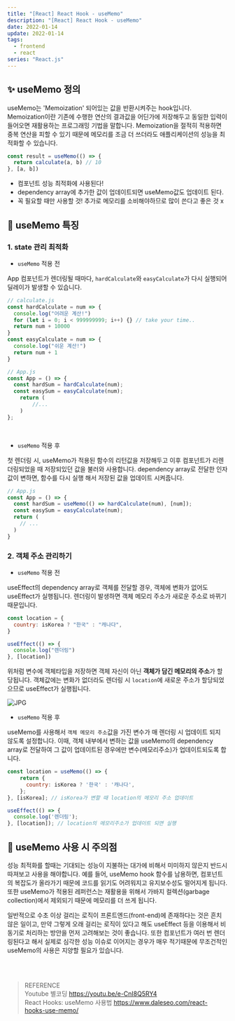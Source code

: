 ```yaml
---
title: "[React] React Hook - useMemo"
description: "[React] React Hook - useMemo"
date: 2022-01-14
update: 2022-01-14
tags:
  - frontend
  - react
series: "React.js"
---
```


## ✨ useMemo 정의

useMemo는 'Memoization' 되어있는 값을 반환시켜주는 hook입니다. Memoization이란 기존에 수행한 연산의 결과값을 어딘가에 저장해두고 동일한 입력이 들어오면 재활용하는 프로그래밍 기법을 말합니다. Memoization을 절적히 적용하면 중복 연산을 피할 수 있기 때문에 메모리를 조금 더 쓰더라도 애플리케이션의 성능을 최적화할 수 있습니다.

```jsx
const result = useMemo(() => {
  return calculate(a, b) // 10
}, [a, b])
```

- 컴포넌트 성능 최적화에 사용된다!
- dependency array에 추가한 값이 업데이트되면 useMemo값도 업데이트 된다.
- 꼭 필요할 때만 사용할 것! 추가로 메모리를 소비해야하므로 많이 쓴다고 좋은 것 x

## 🔎 useMemo 특징

### 1. state 관리 최적화

- `useMemo` 적용 전

App 컴포넌트가 렌더링될 때마다, `hardCalculate`와 `easyCalculate`가 다시 실행되어 딜레이가 발생할 수 있습니다.

```jsx
// calculate.js
const hardCalculate = num => {
  console.log("어려운 계산!")
  for (let i = 0; i < 999999999; i++) {} // take your time..
  return num + 10000
}
const easyCalculate = num => {
  console.log("쉬운 계산!")
  return num + 1
}
```

```jsx
// App.js
const App = () => {
  const hardSum = hardCalculate(num);
  const easySum = easyCalculate(num);
	return (
		//...
	)
};
```

<br/>

- `useMemo` 적용 후

첫 렌더링 시, useMemo가 적용된 함수의 리턴값을 저장해두고 이후 컴포넌트가 리렌더링되었을 때 저장되있던 값을 불러와 사용합니다. dependency array로 전달한 인자값이 변하면, 함수를 다시 실행 해서 저장된 값을 업데이트 시켜줍니다.

```jsx
// App.js
const App = () => {
  const hardSum = useMemo(() => hardCalculate(num), [num]);
  const easySum = easyCalculate(num);
  return (
    // ...
  )
}
```

### 2. 객체 주소 관리하기

- `useMemo` 적용 전

useEffect의 dependency array로 객체를 전달할 경우, 객체에 변화가 없어도 useEffect가 실행됩니다. 렌더링이 발생하면 객체 메모리 주소가 새로운 주소로 바뀌기 때문입니다.

```jsx
const location = {
  country: isKorea ? "한국" : "캐나다",
}

useEffect(() => {
  console.log("렌더링")
}, [location])
```

위처럼 변수에 객체타입을 저장하면 객체 자신이 아닌 **객체가 담긴 메모리의 주소**가 할당됩니다. 객체값에는 변화가 없더라도 렌더링 시 `location`에 새로운 주소가 할당되었으므로 useEffect가 실행됩니다.

![JPG](https://user-images.githubusercontent.com/68415905/156110497-9051a4f5-5669-4a08-9726-d16d56a86a4d.jpg)

- `useMemo` 적용 후

useMemo를 사용해서 `객체 메모리 주소`값을 가진 변수가 매 렌더링 시 업데이트 되지 않도록 설정합니다. 이때, 객체 내부에서 변하는 값을 useMemo의 dependency array로 전달하여 그 값이 업데이트된 경우에만 변수(메모리주소)가 업데이트되도록 합니다.

```jsx
const location = useMemo(() => {
	return {
	  country: isKorea ? '한국' : '캐나다',
	};
}, [isKorea]; // isKorea가 변할 때 location의 메모리 주소 업데이트

useEffect(() => {
  console.log('렌더링');
}, [location]); // location의 메모리주소가 업데이트 되면 실행
```

## 🚫 useMemo 사용 시 주의점

성능 최적화를 할때는 기대되는 성능이 지불하는 대가에 비해서 미미하지 않은지 반드시 따져보고 사용을 해야합니다. 예를 들어, useMemo hook 함수를 남용하면, 컴포넌트의 복잡도가 올라가기 때문에 코드를 읽기도 어려워지고 유지보수성도 떨어지게 됩니다. 또한 useMemo가 적용된 레퍼런스는 재활용을 위해서 가바지 컬렉션(garbage collection)에서 제외되기 때문에 메모리를 더 쓰게 됩니다.

일반적으로 수초 이상 걸리는 로직이 프론트엔드(front-end)에 존재하다는 것은 흔치 않은 일이고, 만약 그렇게 오래 걸리는 로직이 있다고 해도 useEffect 등을 이용해서 비동기로 처리하는 방안을 먼저 고려해보는 것이 좋습니다. 또한 컴포넌트가 여러 번 렌더링된다고 해서 실제로 심각한 성능 이슈로 이어지는 경우가 매우 적기때문에 무조건적인 useMemo의 사용은 지양할 필요가 있습니다.

<br/>
<br/>

> REFERENCE<br />Youtube 별코딩 https://youtu.be/e-CnI8Q5RY4<br/>React Hooks: useMemo 사용법 https://www.daleseo.com/react-hooks-use-memo/

